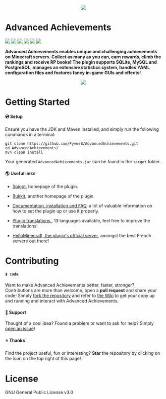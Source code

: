 <p align="center">
<img src ="http://images.jupload.fr/1442335330.png" />
<br/>
</p>

# Advanced Achievements
<a href="https://github.com/PyvesB/AdvancedAchievements/blob/master/LICENSE">
<img src ="https://img.shields.io/github/license/PyvesB/AdvancedAchievements.svg" />
</a>
  <a href="https://github.com/PyvesB/AdvancedAchievements/releases">
<img src ="https://img.shields.io/github/release/PyvesB/AdvancedAchievements.svg" />
</a>
<a href="https://github.com/PyvesB/AdvancedAchievements/issues">
<img src ="https://img.shields.io/github/issues/PyvesB/AdvancedAchievements.svg" />
</a>
<a href="https://github.com/PyvesB/AdvancedAchievements/stargazers">
<img src ="https://img.shields.io/github/stars/PyvesB/AdvancedAchievements.svg" />
</a>
<a href="https://github.com/PyvesB/AdvancedAchievements/network">
<img src ="https://img.shields.io/github/forks/PyvesB/AdvancedAchievements.svg" />
</a>
<a href="https://github.com/PyvesB/AdvancedAchievements/contributors">
<img src ="https://img.shields.io/github/contributors/PyvesB/AdvancedAchievements.svg" />
</a>

**Advanced Achievements enables unique and challenging achievements on Minecraft servers. Collect as many as you can, earn rewards, climb the rankings and receive RP books! The plugin supports SQLite, MySQL and PostgreSQL, manages an extensive statistics system, handles YAML configuration files and features fancy in-game GUIs and effects!**

<p align="center">
<img src ="http://images.jupload.fr/1482436416.png" />
<br/>
</p>

# Getting Started

#### :cd: Setup

Ensure you have the JDK and Maven installed, and simply run the following commands in a terminal:
````
git clone https://github.com/PyvesB/AdvancedAchievements.git
cd AdvancedAchievements/
mvn clean install
````
Your generated `AdvancedAchievements.jar` can be found in the `target` folder.

#### :earth_americas: Useful links

* [Spigot](https://www.spigotmc.org/resources/advanced-achievements.6239/), homepage of the plugin.

* [Bukkit](http://dev.bukkit.org/bukkit-plugins/advanced-achievements/), another homepage of the plugin.

* [Documentation, installation and FAQ](https://github.com/PyvesB/AdvancedAchievements/wiki), a lot of valuable information on how to set the plugin up or use it properly.

* [Plugin translations ](https://github.com/PyvesB/AdvancedAchievements/tree/master/src/main/resources), 13 languages available, feel free to improve the translations!

* [HelloMinecraft, the plugin's official server](http://hellominecraft.fr/), amongst the best French servers out there!

# Contributing

#### `$ code`

Want to make Advanced Achievements better, faster, stronger? Contributions are more than welcome, open a **pull request** and share your code! Simply [fork the repository](https://github.com/PyvesB/AdvancedAchievements#fork-destination-box) and refer to [the Wiki](https://github.com/PyvesB/AdvancedAchievements/wiki/Developers) to get your copy up and running and interact with Advanced Achievements.

#### :speech_balloon: Support

Thought of a cool idea? Found a problem or want to ask for help? Simply [open an issue](https://github.com/PyvesB/AdvancedAchievements/issues)!

#### :star: Thanks

Find the project useful, fun or interesting? **Star** the repository by clicking on the icon on the top right of this page!

# License 

GNU General Public License v3.0
